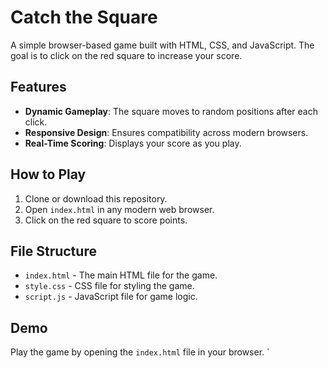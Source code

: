 # Catch the Square

A simple browser-based game built with HTML, CSS, and JavaScript. The goal is to click on the red square to increase your score.

## Features

- **Dynamic Gameplay**: The square moves to random positions after each click.
- **Responsive Design**: Ensures compatibility across modern browsers.
- **Real-Time Scoring**: Displays your score as you play.

## How to Play

1. Clone or download this repository.
2. Open `index.html` in any modern web browser.
3. Click on the red square to score points.

## File Structure

- `index.html` - The main HTML file for the game.
- `style.css` - CSS file for styling the game.
- `script.js` - JavaScript file for game logic.

## Demo

Play the game by opening the `index.html` file in your browser.
`
